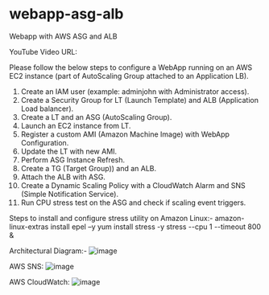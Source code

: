 # webapp-asg-alb
Webapp with AWS ASG and ALB

YouTube Video URL: 

Please follow the below steps to configure a WebApp running on an AWS EC2 instance (part of AutoScaling Group attached to an Application LB).
1.	Create an IAM user (example: adminjohn with Administrator access).
2.	Create a Security Group for LT (Launch Template) and ALB (Application Load balancer).
3.	Create a LT and an ASG (AutoScaling Group).
4.	Launch an EC2 instance from LT.
5.	Register a custom AMI (Amazon Machine Image) with WebApp Configuration.
6.	Update the LT with new AMI.
7.	Perform ASG Instance Refresh.
8.	Create a TG (Target Group)) and an ALB.
9.	Attach the ALB with ASG.
10.	Create a Dynamic Scaling Policy with a CloudWatch Alarm and SNS (Simple Notification Service).
11.	Run CPU stress test on the ASG and check if scaling event triggers.   

Steps to install and configure stress utility on Amazon Linux:-
amazon-linux-extras install epel –y
yum install stress -y
stress --cpu 1 --timeout 800 &

Architectural Diagram:-
![image](https://github.com/user-attachments/assets/c88d21bd-6d6e-4f78-81cc-c5543c19745e)

AWS SNS:
![image](https://github.com/user-attachments/assets/262f3c8f-93b0-4838-a63a-4e3d41b0510f)

AWS CloudWatch:
![image](https://github.com/user-attachments/assets/eca2fdc7-7b04-4387-988b-28d46eef9df2)



